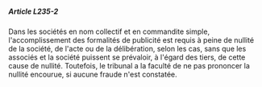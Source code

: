 ##### Article L235-2

Dans les sociétés en nom collectif et en commandite simple, l'accomplissement des formalités de publicité est requis à peine de nullité de la société, de l'acte ou de la délibération, selon les cas, sans que les associés et la société puissent se prévaloir, à l'égard des tiers, de cette cause de nullité. Toutefois, le tribunal a la faculté de ne pas prononcer la nullité encourue, si aucune fraude n'est constatée.

